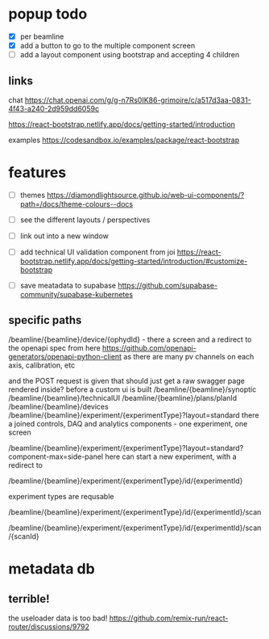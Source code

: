 # popup todo

- [x] per beamline
- [x] add a button to go to the multiple component screen
- [ ] add a layout component using bootstrap and accepting 4 children

## links

chat
https://chat.openai.com/g/g-n7Rs0IK86-grimoire/c/a517d3aa-0831-4f43-a240-2d959dd6059c

https://react-bootstrap.netlify.app/docs/getting-started/introduction

examples
https://codesandbox.io/examples/package/react-bootstrap

# features

- [ ] themes https://diamondlightsource.github.io/web-ui-components/?path=/docs/theme-colours--docs
- [ ] see the different layouts / perspectives
- [ ] link out into a new window
- [ ] add technical UI validation component from joi
      https://react-bootstrap.netlify.app/docs/getting-started/introduction/#customize-bootstrap
- [ ] save meatadata to supabase
      <https://github.com/supabase-community/supabase-kubernetes>


## specific paths

/beamline/{beamline}/device/{ophydId} - there a screen and a redirect to the openapi spec from here <https://github.com/openapi-generators/openapi-python-client>
as there are many pv channels on each axis, calibration, etc

and the POST request is given that
should just get a raw swagger page rendered inside? before a custom ui is built
/beamline/{beamline}/synoptic
/beamline/{beamline}/technicalUI
/beamline/{beamline}/plans/planId
/beamline/{beamline}/devices
/beamline/{beamline}/experiment/{experimentType}?layout=standard
there a joined controls, DAQ and analytics components - one experiment, one screen

/beamline/{beamline}/experiment/{experimentType}?layout=standard?component-max=side-panel
here can start a new experiment, with a redirect to

/beamline/{beamline}/experiment/{experimentType}/id/{experimentId}

experiment types are requsable

/beamline/{beamline}/experiment/{experimentType}/id/{experimentId}/scan

/beamline/{beamline}/experiment/{experimentType}/id/{experimentId}/scan/{scanId}

# metadata db

## terrible!

the useloader data is too bad!
https://github.com/remix-run/react-router/discussions/9792
